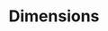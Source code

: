 ---
layout: default
bigquery: https://console.cloud.google.com/bigquery?p=covid-19-dimensions-ai&page=table&d=data&t=publications
contributors: Digital Science, https://www.digital-science.com/
cost: Free for personal, non-commercial use.
description: Dimensions contains more than 100 million publications, ranging from
  articles published in scholarly journals, books and book chapters, to preprints
  and conference proceedings. All publications are contextualized with linked data
  sets, funding, publications, patents, clinical trials, and policy documents. You
  can also view associated categories, funders, institutions, and researcher profiles.
documentation: https://docs.dimensions.ai/bigquery/index.html
last_edit: 04/12/2022, 20:59:50
location: https://www.dimensions.ai/products/free/
maintained_by: Digital Science, https://www.digital-science.com/
schema_fields:
- category_hrcs_rac
- organisation_details
- repository_url
- patent_ids
- category_uoa
- types
- grant_number
- name
- journal
- category_rcdc
- categories
- wikipedia_url
- date_print
- ipcr
- conference
- doi
- priority_date
- labels
- inventor_names
- phase
- filing_date
- language
- established
- volume
- funder_orgs
- category_hrcs_hc
- publication_year
- email_address
- journal_lists
- expiration_date
- date_online
- legal_events
- brief_title
- publication_date
- granted_date
- clinical_trial_ids
- external_ids
- funder_countries
- pmid
- funder_org_cities
- funding_chf
- citations_count
- publication_ids
- open_access_categories
- linkout
- current_assignee
- acknowledgements
- repository_name
- category_icrp_ct
- end_date
- current_assignee_orgs
- registry
- category_sdg
- funding_cad
- citation_string
- legal_status
- date_imported_gbq
- year
- funder_org_acronyms
- associated_publication_pmid
- eisbn
- id
- proceedings_title
- embargo_date
- date_modified
- mesh_headings
- interventions
- associated_publication_arxiv_id
- active_years
- reference_ids
- associated_publication_doi
- aliases
- funding_gbp
- start_date
- repository_id
- investigators
- original_assignee_countries
- research_org_countries
- altmetrics
- license
- links
- type
- abstract
- isbn
- funder_org_countries
- book_series_title
- research_org_state_codes
- expiration_year
- book_title
- funder_org_state_codes
- current_assignee_countries
- supporting_grant_ids
- funding_usd
- funding_nzd
- start_year
- date_inserted
- research_org_cities
- cited_by_ids
- publisher
- gender
- associated_grant_ids
- category_for
- research_org_state_names
- created_date
- source_id
- description
- end_year
- assignee_orgs
- funding_details
- category_icrp_cso
- acronyms
- original_assignee
- priority_year
- researcher_ids
- arxiv_id
- title
- address
- pages
- citations
- pmcid
- funding_aud
- date
- category_bra
- granted_year
- family_count
- foa_number
- relationships
- filing_status
- metrics
- authors
- kind
- subtitles
- jurisdiction
- filing_year
- family_members_ids
- date_normal
- application_number
- original_assignee_orgs
- funder_org
- issue
- associated_publication_id
- parent_id
- funding_jpy
- funding_cny
- family_id
- assignee_countries
- funding_amount
- cpc
- resulting_publication_doi
- status
- conditions
- concepts
- acronym
- funding_eur
- resulting_publication_ids
- mesh_terms
- open_access_categories_v2
- editors
- category_hra
- funding_currency
- original_abstract
- research_org_country_names
- research_org_city_names
- original_title
- research_orgs
shortname: dimensions
tags:
- scholarly literature
- patents
- funding
- clinical trials
- academic profiles
terms_of_use: 'Use of both the Dimensions COVID-19 dataset and full Dimensions dataset
  are subject to the Dimensions Terms of use: https://www.dimensions.ai/policies-terms-legal '
title: Dimensions
uuid: dcff88bd-fe6b-4fdb-8159-809bf9d7bc1c
---